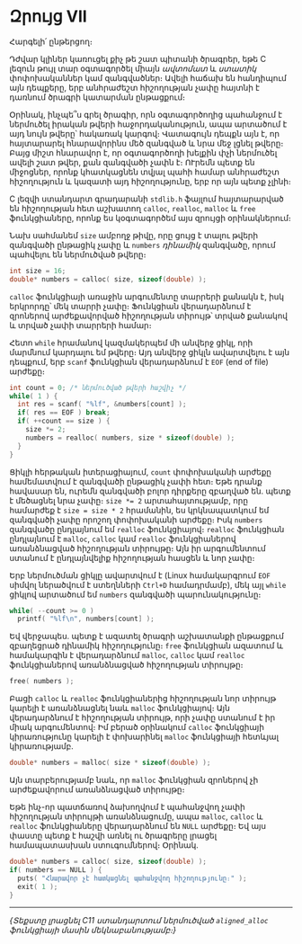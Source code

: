 # Զրույց VII

Հարգելի՛ ընթերցող։

Դժվար կլիներ կառուցել քիչ թե շատ պիտանի ծրագրեր, եթե C լեզուն թույլ տար օգտագործել միայն _ավտոմատ_ և _ստատիկ_ փոփոխականներ կամ զանգվածներ։ Ավելի հաճախ են հանդիպում այն դեպքերը, երբ անհրաժեշտ հիշողության չափը հայտնի է դառնում ծրագրի կատարման ընթացքում։ 

Օրինակ, ինչպե՞ս գրել ծրագիր, որն օգտագործողից պահանջում է ներմուծել իրական թվերի հաջորդականություն, ապա արտածում է այդ նույն թվերը՝ հակառակ կարգով։ Վատագույն դեպքն այն է, որ հայտարարել հնարավորինս մեծ զանգված և նրա մեջ լցնել թվերը։ Բայց միշտ հնարավոր է, որ օգտագործողի խելքին փչի ներմուծել ավելի շատ թվեր, քան զանգվածի չափն է։ ՈՒրեմն պետք են միջոցներ, որոնք կհատկացնեն տվյալ պահի համար անհրաժեշտ հիշողություն և կազատի այդ հիշողությունը, երբ որ այն պետք չլինի։

C լեզվի ստանդարտ գրադարանի `stdlib.h` ֆայլում հայտարարված են հիշողության հետ աշխատող `calloc`, `realloc`, `malloc` և `free` ֆունկցիաները, որոնք ես կօգտագործեմ այս զրույցի օրինակներում։

Նախ սահմանեմ `size` ամբողջ թիվը, որը ցույց է տալու թվերի զանգվածի ընթացիկ չափը և `numbers` _դինամիկ_ զանգվածը, որում պահվելու են ներմուծված թվերը։

```c
int size = 16;
double* numbers = calloc( size, sizeof(double) );
```

`calloc` ֆունկցիայի առաջին արգումենտը տարրերի քանակն է, իսկ երկրորդը՝ մեկ տարրի չափը։ Ֆունկցիան վերադարձնում է զրոներով արժեքավորված հիշողության տիրույթ՝ տրված քանակով և տրված չափի տարրերի համար։

Հետո `while` հրամանով կազմակերպեմ մի անվերջ ցիկլ, որի մարմնում կարդալու եմ թվերը։ Այդ անվերջ ցիկլն ավարտվելու է այն դեպքում, երբ `scanf` ֆունկցիան վերադարձնում է `EOF` (end of file) արժեքը։

```c
int count = 0; /* ներմուծված թվերի հաշվիչ */
while( 1 ) {
  int res = scanf( "%lf", &numbers[count] );
  if( res == EOF ) break;
  if( ++count == size ) {
    size *= 2;
    numbers = realloc( numbers, size * sizeof(double) );
  }
}
```

Ցիկլի հերթական իտերացիայում, `count` փոփոխականի արժեքը համեմատվում է զանգվածի ընթացիկ չափի հետ։ Եթե դրանք հավասար են, ուրեմն զանգվածի բոլոր դիրքերը զբաղված են․ պետք է մեծացնել նրա չափը։ `size *= 2` արտահայտությամբ, որը համարժեք է `size = size * 2` հրամանին, ես կրկնապատկում եմ զանգվածի չափը որոշող փոփոխականի արժեքը։ Իսկ `numbers` զանգվածը ընդլայնում եմ `realloc` ֆունկցիայով։ `realloc` ֆունկցիան ընդլայնում է `malloc`, `calloc` կամ `realloc` ֆունկցիաներով առանձնացված հիշողության տիրույթը։ Այն իր արգումենտում ստանում է ընդլայնվելիք հիշողության հասցեն և նոր չափը։

Երբ ներմուծման ցիկլը ավարտվում է (Linux համակարգրում `EOF` սիմվոլ ներածվում է ստեղնների `Ctrl+D` համադրմամբ), մեկ այլ `while` ցիկլով արտածում եմ `numbers` զանգվածի պարունակությունը։

```c
while( --count >= 0 )
  printf( "%lf\n", numbers[count] );
```

Եվ վերջապես․ պետք է ազատել ծրագրի աշխատանքի ընթացքում զբաղեցրած դինամիկ հիշողությունը։ `free` ֆունկցիան ազատում և համակարգին է վերադարձնում `malloc`, `calloc` կամ `realloc` ֆունկցիաներով առանձնացված հիշողության տիրույթը։

```c
free( numbers );
```

Բացի `calloc` և `realloc` ֆունկցիաներից հիշողության նոր տիրույթ կարելի է առանձնացնել նաև `malloc` ֆունկցիայով։ Այն վերադարձնում է հիշողության տիրույթ, որի չափը ստանում է իր միակ արգումենտով։ Իմ բերած օրինակում `calloc` ֆունկցիայի կիրառությունը կարելի է փոխարինել `malloc` ֆունկցիայի հետևյալ կիրառությամբ․

```c
double* numbers = malloc( size * sizeof(double) );
```

Այն տարբերությամբ նաև, որ `malloc` ֆունկցիան զրոներով չի արժեքավորում առանձնացված տիրույթը։

Եթե ինչ-որ պատճառով ձախողվում է պահանջվող չափի հիշողության տիրույթի առանձնացումը, ապա `malloc`, `calloc` և `realloc` ֆունկցիաները վերադարձնում են `NULL` արժեքը։ Եվ այս փաստը պետք է հաշվի առնել ու ծրագրերը լրացել համապատասխան ստուգումներով։ Օրինակ․

```c
double* numbers = calloc( size, sizeof(double) );
if( numbers == NULL ) {
  puts( "Հնարավոր չէ հատկացնել պահանջվող հիշողությունը։" );
  exit( 1 );
}
```

----
_{Տեքստը լրացնել C11 ստանդարտում ներմուծված `aligned_alloc` ֆունկցիայի մասին մեկնաբանությամբ։}_

